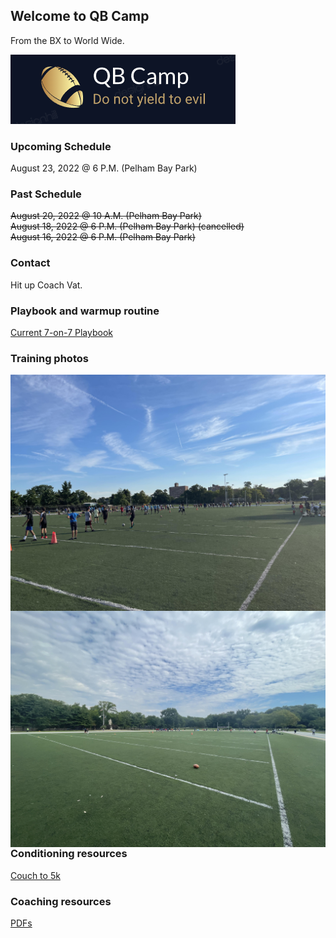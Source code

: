 ## Welcome to QB Camp

From the BX to World Wide.

<img src="images/QB_CAMP_2022_LOGO.png"
     alt="QB Camp Logo 2022"
     style="float: center; margin-right: 10px;" /> 





### Upcoming Schedule

August 23, 2022 @ 6 P.M. (Pelham Bay Park)

### Past Schedule

~~August 20, 2022 @ 10 A.M. (Pelham Bay Park)~~ \
~~August 18, 2022 @ 6 P.M. (Pelham Bay Park) (cancelled)~~ \
~~August 16, 2022 @ 6 P.M. (Pelham Bay Park)~~

### Contact

Hit up Coach Vat.

### Playbook and warmup routine

[Current 7-on-7 Playbook](https://github.com/aglucaci/qb-camp/raw/gh-pages/PDFs/ADM-7-on-7-Flag-Playbook.pdf)

### Training photos

<img src="images/PB1_08_16_2022.jpg"
     alt="Pelham Bay Park (August 16 2022)"
     style="float: left; margin-right: 10px;" />

<img src="images/SaturdayMorning.jpg"
     alt="Pelham Bay Park (August 20 2022)"
     style="float: left; margin-right: 10px;" />


### Conditioning resources

[Couch to 5k](http://www.c25k.com/c25k_metric.html)

### Coaching resources

[PDFs](https://github.com/aglucaci/qb-camp/tree/gh-pages/PDFs)
